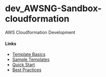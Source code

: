 # dev_AWSNG-Sandbox-cloudformation
AWS Cloudformation Development

#### Links
- [Template Basics](https://docs.aws.amazon.com/AWSCloudFormation/latest/UserGuide/gettingstarted.templatebasics.html) <br/>
- [Sample Templates](https://github.com/awslabs/aws-cloudformation-templates) <br/>
- [Quick Start](https://blog.boltops.com/2017/03/06/a-simple-introduction-to-aws-cloudformation-part-1-ec2-instance) <br/>
- [Best Practices](https://www.stackery.io/blog/aws-cloudformation-templates-best-practices/) <br/>
